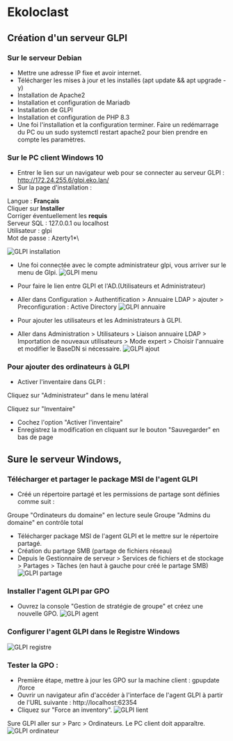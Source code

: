 # Ekoloclast

## Création d'un serveur GLPI
### Sur le serveur Debian
- Mettre une adresse IP fixe et avoir internet.
- Télécharger les mises à jour et les installés (apt update && apt upgrade -y)
- Installation de Apache2
- Installation et configuration de Mariadb
- Installation de GLPI
- Installation et configuration de PHP 8.3
- Une foi l'installation et la configuration terminer. Faire un redémarrage du PC ou un sudo systemctl restart apache2 pour bien prendre en compte les paramètres.

### Sur le PC client Windows 10
- Entrer le lien sur un navigateur web pour se connecter au serveur GLPI : http://172.24.255.6/glpi.eko.lan/
- Sur la page d'installation :

Langue : **Français**\
Cliquer sur **Installer**\
Corriger éventuellement les **requis**\
Serveur SQL : 127.0.0.1 ou localhost\
Utilisateur : glpi\
Mot de passe : Azerty1*\

![GLPI installation](/Ressources/S03_GlpiInstallation.png)

- Une foi connectée avec le compte administrateur glpi, vous arriver sur le menu de Glpi.
![GLPI menu](/Ressources/S03_GlpiMenu.png)

- Pour faire le lien entre GLPI et l'AD.(Utilisateurs et Administrateur)
- Aller dans Configuration > Authentification > Annuaire LDAP > ajouter > Preconfiguration : Active Directory
![GLPI annuaire](/Ressources/S03_GlpiAnnuaireLDPA.png)

- Pour ajouter les utilisateurs et les Administrateurs à GLPI.
- Aller dans Administration > Utilisateurs > Liaison annuaire LDAP > Importation de nouveaux utilisateurs > Mode expert > Choisir l'annuaire et modifier le BaseDN si nécessaire.
![GLPI ajout](/Ressources/S03_GlpiAjoutDesUtilisateursetAdmin.png)

### Pour ajouter des ordinateurs à GLPI 
- Activer l'inventaire dans GLPI :

Cliquez sur "Administrateur" dans le menu latéral

Cliquez sur "Inventaire"

- Cochez l'option "Activer l'inventaire" 
- Enregistrez la modification en cliquant sur le bouton "Sauvegarder" en bas de page

## Sure le serveur Windows,
### Télécharger et partager le package MSI de l'agent GLPI
- Créé un répertoire partagé et les permissions de partage sont définies comme suit :

Groupe "Ordinateurs du domaine" en lecture seule
Groupe "Admins du domaine" en contrôle total

- Télécharger package MSI de l'agent GLPI et le mettre sur le répertoire partagé.
- Création du partage SMB (partage de fichiers réseau)
- Depuis le Gestionnaire de serveur > Services de fichiers et de stockage > Partages > Tâches (en haut à gauche pour créé le partage SMB)
![GLPI partage](/Ressources/S03_ServeurPartageGlpi.png)

### Installer l'agent GLPI par GPO
- Ouvrez la console "Gestion de stratégie de groupe" et créez une nouvelle GPO.
![GLPI agent](/Ressources/S03_GpoGlpiAgent.png)

### Configurer l'agent GLPI dans le Registre Windows
![GLPI registre](/Ressources/S03_GlpiRegistry.png)

### Tester la GPO :
- Première étape, mettre à jour les GPO sur la machine client : gpupdate /force
- Ouvrir un navigateur afin d'accéder à l'interface de l'agent GLPI à partir de l'URL suivante : http://localhost:62354
- Cliquez sur "Force an inventory".
![GLPI lient](/Ressources/S03_GlpiLient.png)

Sure GLPI aller sur > Parc > Ordinateurs. Le PC client doit apparaître.
![GLPI ordinateur](/Ressources/S03_GlpiOrdinateur.png)
